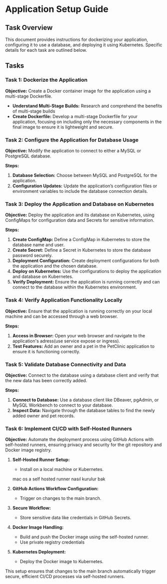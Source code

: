 # Application Setup Guide

## Task Overview

This document provides instructions for dockerizing your application, configuring it to use a database, and deploying it using Kubernetes. Specific details for each task are outlined below.

## Tasks

### Task 1: Dockerize the Application

**Objective:** Create a Docker container image for the application using a multi-stage Dockerfile.

- **Understand Multi-Stage Builds:** Research and comprehend the benefits of multi-stage builds
- **Create Dockerfile:** Develop a multi-stage Dockerfile for your application, focusing on including only the necessary components in the final image to ensure it is lightweight and secure.


### Task 2: Configure the Application for Database Usage

**Objective:** Modify the application to connect to either a MySQL or PostgreSQL database.

**Steps:**
1. **Database Selection:** Choose between MySQL and PostgreSQL for the application.
2. **Configuration Updates:** Update the application’s configuration files or environment variables to include the database connection details.

### Task 3: Deploy the Application and Database on Kubernetes

**Objective:** Deploy the application and its database on Kubernetes, using ConfigMaps for configuration data and Secrets for sensitive information.

**Steps:**
1. **Create ConfigMap:** Define a ConfigMap in Kubernetes to store the database name and user.
2. **Create Secret:** Define a Secret in Kubernetes to store the database password securely.
3. **Deployment Configuration:** Create deployment configurations for both the application and the chosen database.
4. **Deploy on Kubernetes:** Use the configurations to deploy the application and database on Kubernetes.
5. **Verify Deployment:** Ensure the application is running correctly and can connect to the database within the Kubernetes environment.

### Task 4: Verify Application Functionality Locally

**Objective:** Ensure that the application is running correctly on your local machine and can be accessed through a web browser.

**Steps:**
1. **Access in Browser:** Open your web browser and navigate to the application's adress(use service expose or ingress).
2. **Test Features:** Add an owner and a pet in the PetClinic application to ensure it is functioning correctly.

### Task 5: Validate Database Connectivity and Data

**Objective:** Connect to the database using a database client and verify that the new data has been correctly added.

**Steps:**
1. **Connect to Database:** Use a database client like DBeaver, pgAdmin, or MySQL Workbench to connect to your database.
2. **Inspect Data:** Navigate through the database tables to find the newly added owner and pet records.

### Task 6: Implement CI/CD with Self-Hosted Runners

**Objective:** Automate the deployment process using GitHub Actions with self-hosted runners, ensuring privacy and security for the git repository and Docker image registry.

1. **Self-Hosted Runner Setup:**
   - Install on a local machine or Kubernetes.

   mac os a self hosted runner nasıl kurulur bak 
   
2. **GitHub Actions Workflow Configuration:**
   - Trigger on changes to the main branch.
3. **Secure Workflow:**
   - Store sensitive data like credentials in GitHub Secrets.
4. **Docker Image Handling:**
   - Build and push the Docker image using the self-hosted runner.
   - Use private registry credentials 
5. **Kubernetes Deployment:**
   - Deploy the Docker image to Kubernetes.

This setup ensures that changes to the main branch automatically trigger secure, efficient CI/CD processes via self-hosted runners.

